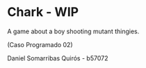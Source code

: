 # Chark - WIP
A game about a boy shooting mutant thingies.

(Caso Programado 02)

Daniel Somarribas Quirós - b57072
